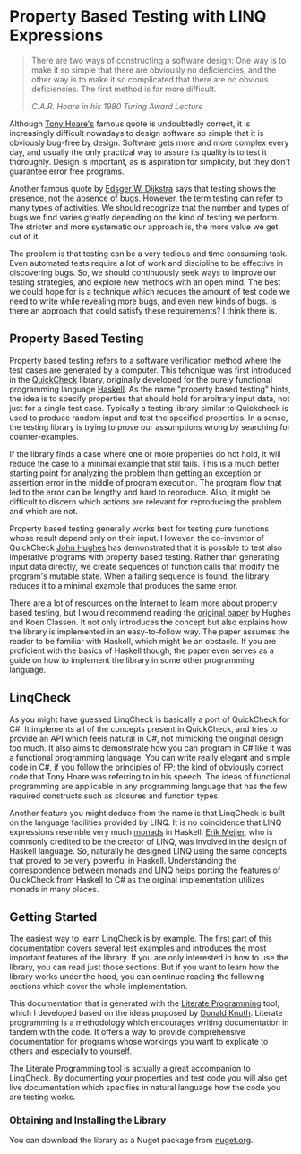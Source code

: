 ﻿---
ProjectName: LinqCheck
Logo: images/LinqCheck.svg
GitHub: https://github.com/johtela/LinqCheck
Footer: "Copyright © 2018 Tommi Johtela"
License: License.html
BootstrapStyle: simplex
MarkdownStyle: modern
SyntaxHighlight: son-of-obsidian
UseDiagrams: true
DiagramStyle: mermaid
UseMath: true
---
# Property Based Testing with LINQ Expressions

> There are two ways of constructing a software design: One way is to make it 
> so simple that there are obviously no deficiencies, and the other way is to 
> make it so complicated that there are no obvious deficiencies. The first 
> method is far more difficult. 
> 
> _C.A.R. Hoare in his 1980 Turing Award Lecture_

Although [Tony Hoare's](https://en.wikipedia.org/wiki/Tony_Hoare) famous quote 
is undoubtedly correct, it is increasingly difficult nowadays to design software 
so simple that it is obviously bug-free by design. Software gets more and 
more complex every day, and usually the only practical way to assure its quality 
is to test it thoroughly. Design is important, as is aspiration for simplicity, 
but they don't guarantee error free programs.

Another famous quote by [Edsger W. Dijkstra](https://en.wikipedia.org/wiki/Edsger_W._Dijkstra) 
says that testing shows the presence, not the absence of bugs. However, the 
term testing can refer to many types of activities. We should recognize that 
the number and types of bugs we find varies greatly depending on the kind of 
testing we perform. The stricter and more systematic our approach is, the more 
value we get out of it.

The problem is that testing can be a very tedious and time consuming task. Even
automated tests require a lot of work and discipline to be effective in
discovering bugs. So, we should continuously seek ways to improve our testing 
strategies, and explore new methods with an open mind. The best we could hope
for is a technique which reduces the amount of test code we need to write while 
revealing more bugs, and even new kinds of bugs. Is there an approach that 
could satisfy these requirements? I think there is.

## Property Based Testing

Property based testing refers to a software verification method where the
test cases are generated by a computer. This tehcnique was first introduced in 
the [QuickCheck](https://en.wikipedia.org/wiki/QuickCheck) library, 
originally developed for the purely functional programming language 
[Haskell](https://www.haskell.org/). As the name "property based testing" hints, 
the idea is to specify properties that should hold for arbitrary input data,
not just for a single test case. Typically a testing library similar to 
Quickcheck is used to produce random input and test the specified properties. 
In a sense, the testing library is trying to prove our assumptions wrong by 
searching for counter-examples.

If the library finds a case where one or more properties do not hold, it will 
reduce the case to a minimal example that still fails. This is a much better 
starting point for analyzing the problem than getting an exception or 
assertion error in the middle of program execution. The program flow that led 
to the error can be lengthy and hard to reproduce. Also, it  might be difficult 
to discern which actions are relevant for reproducing the problem and which 
are not.

Property based testing generally works best for testing pure functions
whose result depend only on their input. However, the co-inventor of QuickCheck 
[John Hughes](https://en.wikipedia.org/wiki/John_Hughes_(computer_scientist))
has demonstrated that it is possible to test also imperative programs with
property based testing. Rather than generating input data directly, we create 
sequences of function calls that modify the program's mutable state. When a 
failing sequence is found, the library reduces it to a minimal example that 
produces the same error.

There are a lot of resources on the Internet to learn more about property
based testing, but I would recommend reading the
[original paper](http://www.eecs.northwestern.edu/~robby/courses/395-495-2009-fall/quick.pdf)
by Hughes and Koen Classen. It not only introduces the concept but also
explains how the library is implemented in an easy-to-follow way. The paper 
assumes the reader to be familiar with Haskell, which might be an obstacle. 
If you are proficient with the basics of Haskell though, the paper even 
serves as a guide on how to implement the library in some other programming 
language.

## LinqCheck

As you might have guessed LinqCheck is basically a port of QuickCheck for C#.
It implements all of the concepts present in QuickCheck, and tries to provide 
an API which feels natural in C#, not mimicking the original design too much.
It also aims to demonstrate how you can program in C# like it was a functional 
programming language. You can write really elegant and simple code in C#, if
you follow the principles of FP; the kind of obviously correct code that Tony 
Hoare was referring to in his speech. The ideas of functional programming are 
applicable in any programming language that has the few required constructs 
such as closures and function types.

Another feature you might deduce from the name is that LinqCheck is built on 
the language facilities provided by LINQ. It is no coincidence that LINQ 
expressions resemble very much [monads](https://en.wikipedia.org/wiki/Monad_(functional_programming)) 
in Haskell. [Erik Meijer](https://en.wikipedia.org/wiki/Erik_Meijer_(computer_scientist)),
who is commonly credited to be the creator of LINQ, was involved in the design of 
Haskell language. So, naturally he designed LINQ using the same concepts that 
proved to be very powerful in Haskell. Understanding the correspondence between 
monads and LINQ helps porting the features of QuickCheck from Haskell to C# as 
the orginal implementation utilizes monads in many places. 

## Getting Started

The easiest way to learn LinqCheck is by example. The first part of this 
documentation covers several test examples and introduces the most important
features of the library. If you are only interested in how to use the library, 
you can read just those sections. But if you want to learn how the library works
under the hood, you can continue reading the following sections which cover the
whole implementation. 

This documentation that is generated with the 
[Literate Programming](https://johtela.github.io/LiterateProgramming/) tool,
which I developed based on the ideas proposed by 
[Donald Knuth](https://fi.wikipedia.org/wiki/Donald_Knuth). Literate programming 
is a methodology which encourages writing documentation in tandem with the code.
It offers a way to provide comprehensive documentation for programs whose 
workings you want to explicate to others and especially to yourself.

The Literate Programming tool is actually a great accompanion to LinqCheck. By 
documenting your properties and test code you will also get live documentation
which specifies in natural language how the code you are testing works.

### Obtaining and Installing the Library

You can download the library as a Nuget package from [nuget.org](https://www.nuget.org/).